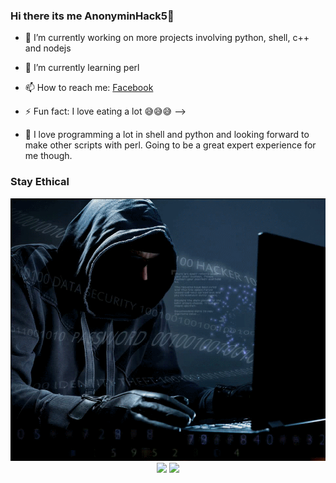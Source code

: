 ### Hi there its me AnonyminHack5👋

- 🔭 I’m currently working on more projects involving python, shell, c++ and nodejs
- 🌱 I’m currently learning perl 
- 📫 How to reach me: <a href="https://www.facebook.com/AnonyminHack5" target="_blank" >Facebook</a>
- ⚡ Fun fact: I love eating a lot 😅😅😅
-->

- 💠 I love programming a lot in shell and python and looking forward to make other scripts with perl. Going to be a great expert experience for me though.

### Stay Ethical
<img src="https://github.com/TermuxHackz/termuxhackz/blob/master/hacker_uGThpFPb.gif"/>


<center>
<img src="https://img.shields.io/badge/Author-AnonyminHack5-green"/> 
<img src="https://img.shields.io/badge/Repo-TermuxHackz-blue"/>
</center>
